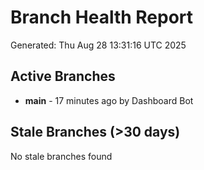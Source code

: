 # Branch Health Report
Generated: Thu Aug 28 13:31:16 UTC 2025

## Active Branches
- **main** - 17 minutes ago by Dashboard Bot

## Stale Branches (>30 days)
No stale branches found
